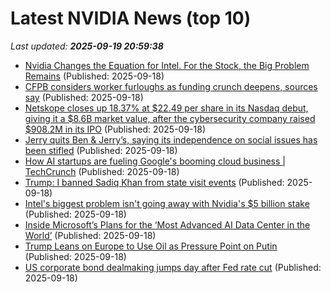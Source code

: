 # Latest NVIDIA News (top 10)
_Last updated: **2025-09-19 20:59:38**_

- [Nvidia Changes the Equation for Intel. For the Stock, the Big Problem Remains](https://biztoc.com/x/f4bf352fe340aa62) (Published: 2025-09-18)
- [CFPB considers worker furloughs as funding crunch deepens, sources say](https://biztoc.com/x/84e7cc6c0dab1f5c) (Published: 2025-09-18)
- [Netskope closes up 18.37% at $22.49 per share in its Nasdaq debut, giving it a $8.6B market value, after the cybersecurity company raised $908.2M in its IPO](https://biztoc.com/x/61bcaa5bc260c45f) (Published: 2025-09-18)
- [Jerry quits Ben & Jerry’s, saying its independence on social issues has been stifled](https://biztoc.com/x/fad696bd03acdb86) (Published: 2025-09-18)
- [How AI startups are fueling Google's booming cloud business | TechCrunch](https://techcrunch.com/2025/09/18/how-ai-startups-are-fueling-googles-booming-cloud-business/) (Published: 2025-09-18)
- [Trump: I banned Sadiq Khan from state visit events](https://uk.news.yahoo.com/trump-tells-starmer-military-stop-182957881.html) (Published: 2025-09-18)
- [Intel's biggest problem isn't going away with Nvidia's $5 billion stake](https://finance.yahoo.com/news/intels-biggest-problem-isnt-going-away-with-nvidias-5-billion-stake-204800300.html) (Published: 2025-09-18)
- [Inside Microsoft’s Plans for the ‘Most Advanced AI Data Center in the World’](https://biztoc.com/x/4feeb84b32be52bf) (Published: 2025-09-18)
- [Trump Leans on Europe to Use Oil as Pressure Point on Putin](https://biztoc.com/x/7ce4bc763e69609d) (Published: 2025-09-18)
- [US corporate bond dealmaking jumps day after Fed rate cut](https://biztoc.com/x/2b8557856a85e8c2) (Published: 2025-09-18)
